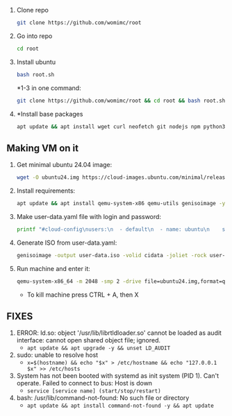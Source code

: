 1. Clone repo
    ```bash
    git clone https://github.com/womimc/root
    ```
2. Go into repo
    ```bash
   cd root
    ```
3. Install ubuntu
    ```bash
   bash root.sh
    ```
    *1-3 in one command:
   ```bash
   git clone https://github.com/womimc/root && cd root && bash root.sh
    ```
5. *Install base packages
    ```bash
   apt update && apt install wget curl neofetch git nodejs npm python3 python3-pip pipx unzip zip tar tmux tmate nano bash-completion man-db -y```

## Making VM on it
1. Get minimal ubuntu 24.04 image:
   ```bash
   wget -O ubuntu24.img https://cloud-images.ubuntu.com/minimal/releases/noble/release/ubuntu-24.04-minimal-cloudimg-amd64.img```
2. Install requirements:
   ```bash
   apt update && apt install qemu-system-x86 qemu-utils genisoimage -y```
3. Make user-data.yaml file with login and password:
   ```bash
   printf "#cloud-config\nusers:\n  - default\n  - name: ubuntu\n    sudo: ALL=(ALL) NOPASSWD:ALL\n    groups: users, admin\n    shell: /bin/bash\n    plain_text_passwd: 'ubuntu'\n    lock_passwd: false\nchpasswd:\n  expire: false\nssh_pwauth: true\n" > user-data.yaml```
4. Generate ISO from user-data.yaml:
   ```bash
   genisoimage -output user-data.iso -volid cidata -joliet -rock user-data.yaml```
5. Run machine and enter it:
    ```bash
    qemu-system-x86_64 -m 2048 -smp 2 -drive file=ubuntu24.img,format=qcow2 -drive file=user-data.iso,format=raw -net nic -net user -nographic
    ```
   - To kill machine press CTRL + A, then X


## FIXES
1. ERROR: ld.so: object '/usr/lib/librtldloader.so' cannot be loaded as audit interface: cannot open shared object file; ignored.
   - `apt update && apt upgrade -y && unset LD_AUDIT`
2. sudo: unable to resolve host
   - `x=$(hostname) && echo "$x" > /etc/hostname && echo "127.0.0.1   $x" >> /etc/hosts`
3. System has not been booted with systemd as init system (PID 1). Can't operate.
   Failed to connect to bus: Host is down
   - `service [service name] (start/stop/restart)`
4. bash: /usr/lib/command-not-found: No such file or directory
   - `apt update && apt install command-not-found -y && apt update`
